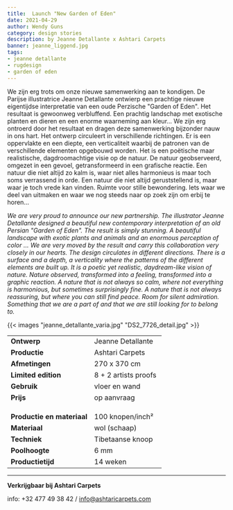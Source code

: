 ```yaml
---
title:  Launch "New Garden of Eden"
date: 2021-04-29
author: Wendy Guns
category: design stories
description: by Jeanne Detallante x Ashtari Carpets
banner: jeanne_liggend.jpg
tags:
- jeanne detallante
- rugdesign
- garden of eden
---
```


We zijn erg trots om onze nieuwe samenwerking aan te kondigen. De Parijse illustratrice Jeanne Detallante ontwierp een prachtige nieuwe eigentijdse interpretatie van een oude Perzische "Garden of Eden". Het resultaat is gewoonweg verbluffend. Een prachtig landschap met exotische planten en dieren en een enorme waarneming aan kleur... We zijn erg ontroerd door het resultaat en dragen deze samenwerking bijzonder nauw in ons hart. Het ontwerp circuleert in verschillende richtingen. Er is een oppervlakte en een diepte, een verticaliteit waarbij de patronen van de verschillende elementen opgebouwd worden. Het is een poëtische maar realistische, dagdroomachtige visie op de natuur. De natuur geobserveerd, omgezet in een gevoel, getransformeerd in een grafische reactie. Een natuur die niet altijd zo kalm is, waar niet alles harmonieus is maar toch soms verrassend in orde. Een natuur die niet altijd geruststellend is, maar waar je toch vrede kan vinden. Ruimte voor stille bewondering. Iets waar we deel van uitmaken en waar we nog steeds naar op zoek zijn om erbij te horen...

*We are very proud to announce our new partnership. The illustrator Jeanne Detallante designed a beautiful new contemporary interpretation of an old Persian "Garden of Eden". The result is simply stunning. A beautiful landscape with exotic plants and animals and an enormous perception of color ... We are very moved by the result and carry this collaboration very closely in our hearts. The design circulates in different directions. There is a surface and a depth, a verticality where the patterns of the different elements are built up. It is a poetic yet realistic, daydream-like vision of nature. Nature observed, transformed into a feeling, transformed into a graphic reaction. A nature that is not always so calm, where not everything is harmonious, but sometimes surprisingly fine. A nature that is not always reassuring, but where you can still find peace. Room for silent admiration. Something that we are a part of and that we are still looking for to belong to.*

{{< images "jeanne_detallante_varia.jpg" "DS2_7726_detail.jpg" >}}



|    |    |
|----|----|
| **Ontwerp** | Jeanne Detallante |
| **Productie** | Ashtari Carpets |
| **Afmetingen** | 270 x 370 cm |
| **Limited edition** | 8 + 2 artists proofs ​|
| **Gebruik** | vloer en wand |
| **Prijs** | op aanvraag |
|    |    |
|    |    |
|    |    |
| **Productie en materiaal** | 100 knopen/inch² |
| **Materiaal** | wol (schaap) |
| **Techniek** | Tibetaanse knoop |
| **Poolhoogte** | 6 mm |
| **Productietijd** | 14 weken |

---

**Verkrijgbaar bij Ashtari Carpets**

info: +32 477 49 38 42 / info@ashtaricarpets.com